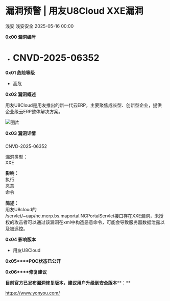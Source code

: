 #  漏洞预警 | 用友U8Cloud XXE漏洞   
浅安  浅安安全   2025-05-16 00:00  
  
**0x00 漏洞编号**  
- # CNVD-2025-06352  
  
**0x01 危险等级**  
- 高危  
  
**0x02 漏洞概述**  
  
用友U8Cloud是用友推出的新一代云ERP，主要聚焦成长型、创新型企业，提供企业级云ERP整体解决方案。  
  
![图片](https://mmbiz.qpic.cn/sz_mmbiz_png/7stTqD182SXoaRemR3mxsuiciaUbPcWn9jsiaZ70u94EB6R9eOgsPln1PWpP3MSljJmZEwZYep2iakwjxN7DsbXlfg/640?wx_fmt=other&wxfrom=5&wx_lazy=1&wx_co=1&tp=webp "")  
  
**0x03 漏洞详情**  
###   
  
CNVD-2025-06352  
  
漏洞类型：  
XXE  
  
**影响：**  
执行  
恶意  
命令  
  
**简述：**  
用友U8cloud的  
/servlet/~uap/nc.merp.bs.maportal.NCPortalServlet接口存在XXE漏洞，未授权的攻击者可以通过该漏洞在xml中构造恶意命令，可能会导致服务器数据泄露以及被远控。  
  
**0x04 影响版本**  
- 用友U8Cloud  
  
**0x05****POC状态已公开**  
  
**0x06****修复建议**  
  
**目前官方已发布漏洞修复版本，建议用户升级到安全版本****：**  
  
https://www.yonyou.com/  
  
  
  

